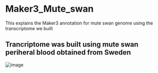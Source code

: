 # Maker3_Mute_swan
This explains the Maker3 annotation for mute swan genome using the transcriptome we built
## Trancriptome was built using mute swan periheral blood obtained from Sweden
![image](https://user-images.githubusercontent.com/43054305/117142294-ddcfb500-adf2-11eb-901e-cc297d972c07.png)

## 
